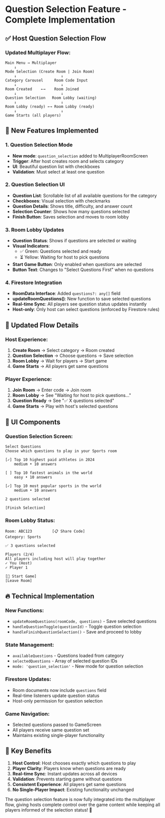 # Question Selection Feature - Complete Implementation

## ✅ **Host Question Selection Flow**

### **Updated Multiplayer Flow:**
```
Main Menu → Multiplayer
    ↓
Mode Selection (Create Room | Join Room)  
    ↓                    ↓
Category Carousel     Room Code Input
    ↓                    ↓  
Room Created    ←→    Room Joined
    ↓                    ↓
Question Selection   Room Lobby (waiting)
    ↓                    ↓
Room Lobby (ready) ←→ Room Lobby (ready)
    ↓                    ↓
Game Starts (all players)
```

## 🎯 **New Features Implemented**

### **1. Question Selection Mode**
- **New mode**: `question_selection` added to MultiplayerRoomScreen
- **Trigger**: After host creates room and selects category
- **UI**: Beautiful question list with checkboxes
- **Validation**: Must select at least one question

### **2. Question Selection UI**
- **Question List**: Scrollable list of all available questions for the category
- **Checkboxes**: Visual selection with checkmarks
- **Question Details**: Shows title, difficulty, and answer count
- **Selection Counter**: Shows how many questions selected
- **Finish Button**: Saves selection and moves to room lobby

### **3. Room Lobby Updates**
- **Question Status**: Shows if questions are selected or waiting
- **Visual Indicators**: 
  - ✅ Green: Questions selected and ready
  - ⏳ Yellow: Waiting for host to pick questions
- **Start Game Button**: Only enabled when questions are selected
- **Button Text**: Changes to "Select Questions First" when no questions

### **4. Firestore Integration**
- **RoomData Interface**: Added `questions?: any[]` field
- **updateRoomQuestions()**: New function to save selected questions
- **Real-time Sync**: All players see question status updates instantly
- **Host-only**: Only host can select questions (enforced by Firestore rules)

## 🔄 **Updated Flow Details**

### **Host Experience:**
1. **Create Room** → Select category → Room created
2. **Question Selection** → Choose questions → Save selection
3. **Room Lobby** → Wait for players → Start game
4. **Game Starts** → All players get same questions

### **Player Experience:**
1. **Join Room** → Enter code → Join room
2. **Room Lobby** → See "Waiting for host to pick questions..."
3. **Question Ready** → See "✅ X questions selected"
4. **Game Starts** → Play with host's selected questions

## 🎨 **UI Components**

### **Question Selection Screen:**
```
Select Questions
Choose which questions to play in your Sports room

[✓] Top 10 highest paid athletes in 2024
    medium • 10 answers

[ ] Top 10 fastest animals in the world  
    easy • 10 answers

[✓] Top 10 most popular sports in the world
    medium • 10 answers

2 questions selected

[Finish Selection]
```

### **Room Lobby Status:**
```
Room: ABC123         [📋 Share Code]
Category: Sports

✅ 3 questions selected

Players (2/4)
All players including host will play together
✓ You (Host)
✓ Player 1

[🚀 Start Game]
[Leave Room]
```

## 🔥 **Technical Implementation**

### **New Functions:**
- `updateRoomQuestions(roomCode, questions)` - Save selected questions
- `handleQuestionToggle(questionId)` - Toggle question selection
- `handleFinishQuestionSelection()` - Save and proceed to lobby

### **State Management:**
- `availableQuestions` - Questions loaded from category
- `selectedQuestions` - Array of selected question IDs
- `mode: 'question_selection'` - New mode for question selection

### **Firestore Updates:**
- Room documents now include `questions` field
- Real-time listeners update question status
- Host-only permission for question selection

### **Game Navigation:**
- Selected questions passed to GameScreen
- All players receive same question set
- Maintains existing single-player functionality

## 🎯 **Key Benefits**

1. **Host Control**: Host chooses exactly which questions to play
2. **Player Clarity**: Players know when questions are ready
3. **Real-time Sync**: Instant updates across all devices
4. **Validation**: Prevents starting game without questions
5. **Consistent Experience**: All players get same questions
6. **No Single-Player Impact**: Existing functionality unchanged

The question selection feature is now fully integrated into the multiplayer flow, giving hosts complete control over the game content while keeping all players informed of the selection status! 🎉
